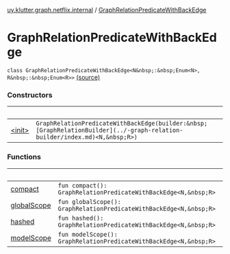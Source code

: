 [uy.klutter.graph.netflix.internal](../index.md) / [GraphRelationPredicateWithBackEdge](.)


# GraphRelationPredicateWithBackEdge
`class GraphRelationPredicateWithBackEdge<N&nbsp;:&nbsp;Enum<N>, R&nbsp;:&nbsp;Enum<R>>` [(source)](https://github.com/kohesive/klutter/blob/master/netflix-graph-jdk6/src/main/kotlin/uy/klutter/graph/netflix/internal/Schema.kt#L144)



### Constructors

|&nbsp;|&nbsp;|
|---|---|
| [&lt;init&gt;](-init-.md) | `GraphRelationPredicateWithBackEdge(builder:&nbsp;[GraphRelationBuilder](../-graph-relation-builder/index.md)<N,&nbsp;R>)` |

### Functions

|&nbsp;|&nbsp;|
|---|---|
| [compact](compact.md) | `fun compact(): GraphRelationPredicateWithBackEdge<N,&nbsp;R>` |
| [globalScope](global-scope.md) | `fun globalScope(): GraphRelationPredicateWithBackEdge<N,&nbsp;R>` |
| [hashed](hashed.md) | `fun hashed(): GraphRelationPredicateWithBackEdge<N,&nbsp;R>` |
| [modelScope](model-scope.md) | `fun modelScope(): GraphRelationPredicateWithBackEdge<N,&nbsp;R>` |
